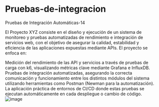 # Pruebas-de-integracion
Pruebas de Integración Automáticas-14

El Proyecto XYZ consiste en el diseño y ejecución de un sistema de monitoreo y pruebas automatizadas de rendimiento e integración de servicios web, con el objetivo de asegurar la calidad, estabilidad y eficiencia de las aplicaciones expuestas mediante APIs.
El proyecto se enfoca en:

Medición del rendimiento de las API y servicios a través de pruebas de carga con k6, visualizando métricas clave mediante Grafana e InfluxDB.
Pruebas de integración automatizadas, asegurando la correcta comunicación y funcionamiento entre los distintos módulos del sistema utilizando herramientas como Postman (Newman para la automatización).
La aplicación práctica de entornos de CI/CD donde estas pruebas se ejecutan automáticamente en cada despliegue o cambio de código.
![image](https://github.com/user-attachments/assets/0bb5c1e1-e830-4504-bc35-5c7000c09a37)
